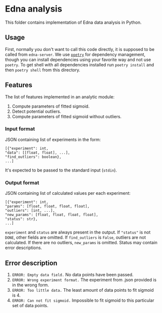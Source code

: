<!--
SPDX-FileCopyrightText: 2021 Serokell <https://serokell.io>

SPDX-License-Identifier: AGPL-3.0-or-later
-->

# Edna analysis

This folder contains implementation of Edna data analysis in Python.

## Usage

First, normally you don't want to call this code directly, it is supposed to be called from `edna-server`.
We use [`poetry`](https://python-poetry.org/) for dependency management, though you can install dependencies using your
favorite way and not use `poetry`.
To get shell with all dependencies installed run `poetry install` and then `poetry shell` from this directory.

## Features

The list of features implemented in an analytic module:
1. Compute parameters of fitted sigmoid.
2. Detect potential outliers.
3. Compute parameters of fitted sigmoid without outliers.

### Input format

JSON containing list of experiments in the form:
```
[{"experiment": int,
"data": [[float, float], ...],
"find_outliers": boolean},
...]
```

It's expected to be passed to the standard input (`stdin`).

### Output format

JSON containing list of calculated values per each experiment:
```
[{"experiment": int,
"params": [float, float, float, float],
"outliers": [int, ...],
"new_params": [float, float, float, float],
"status": str},
...]
```
`experiment` and `status` are always present in the output.
If `"status"` is not `DONE`, other fields are omitted. If `find_outliers` is `False`, outliers are not calculated.
If there are no outliers, `new_params` is omitted. Status may contain error descriptions.

## Error description

1. `ERROR: Empty data field.` No data points have been passed.
2. `ERROR: Wrong experiment format.` The experiment from .json provided is in the wrong form.
3. `ERROR: Too little data.` The least amount of data points to fit sigmoid is 4.
4. `ERROR: Can not fit sigmoid.` Impossible to fit sigmoid to this particular set of data points.
